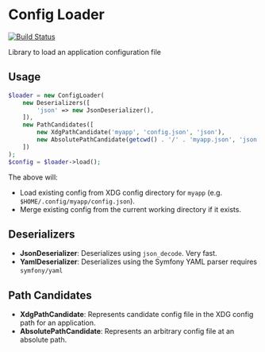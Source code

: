 Config Loader
=============

[![Build Status](https://travis-ci.org/phpactor/config-loader.svg?branch=master)](https://travis-ci.org/phpactor/config-loader)

Library to load an application configuration file

Usage
-----

```php
$loader = new ConfigLoader(
    new Deserializers([
        'json' => new JsonDeserializer(),
    ]),
    new PathCandidates([
        new XdgPathCandidate('myapp', 'config.json', 'json'),
        new AbsolutePathCandidate(getcwd() . '/' . 'myapp.json', 'json'),
    ])
);
$config = $loader->load();
```

The above will:

- Load existing config from XDG config directory for `myapp` (e.g. `$HOME/.config/myapp/config.json`).
- Merge existing config from the current working directory if it exists.

Deserializers
-------------

- **JsonDeserializer**: Deserializes using `json_decode`. Very fast.
- **YamlDeserializer**: Deserializes using the Symfony YAML parser requires
  `symfony/yaml`

Path Candidates
---------------

- **XdgPathCandidate**: Represents candidate config file in the XDG config path for an application.
- **AbsolutePathCandidate**: Represents an arbitrary config file at an
  absolute path.

